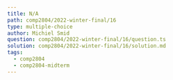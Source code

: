 ```yaml
---
title: N/A
path: comp2804/2022-winter-final/16
type: multiple-choice
author: Michiel Smid
question: comp2804/2022-winter-final/16/question.ts
solution: comp2804/2022-winter-final/16/solution.md
tags:
  - comp2804
  - comp2804-midterm
---
```

